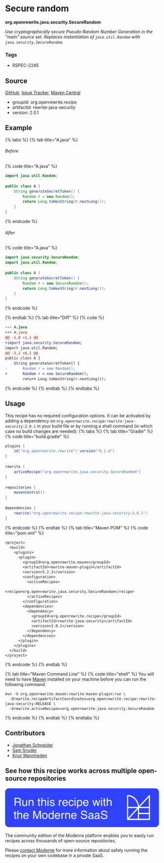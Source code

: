 # Secure random

**org.openrewrite.java.security.SecureRandom**

_Use cryptographically secure Pseudo Random Number Generation in the "main" source set. Replaces instantiation of `java.util.Random` with `java.security.SecureRandom`._

### Tags

* RSPEC-2245

## Source

[GitHub](https://github.com/openrewrite/rewrite-java-security/blob/main/src/main/java/org/openrewrite/java/security/SecureRandom.java), [Issue Tracker](https://github.com/openrewrite/rewrite-java-security/issues), [Maven Central](https://central.sonatype.com/artifact/org.openrewrite.recipe/rewrite-java-security/2.0.1/jar)

* groupId: org.openrewrite.recipe
* artifactId: rewrite-java-security
* version: 2.0.1

## Example


{% tabs %}
{% tab title="A.java" %}

###### Before
{% code title="A.java" %}
```java
import java.util.Random;

public class A {
    String generateSecretToken() {
        Random r = new Random();
        return Long.toHexString(r.nextLong());
    }
}
```
{% endcode %}

###### After
{% code title="A.java" %}
```java
import java.security.SecureRandom;
import java.util.Random;

public class A {
    String generateSecretToken() {
        Random r = new SecureRandom();
        return Long.toHexString(r.nextLong());
    }
}
```
{% endcode %}

{% endtab %}
{% tab title="Diff" %}
{% code %}
```diff
--- A.java
+++ A.java
@@ -1,0 +1,1 @@
+import java.security.SecureRandom;
import java.util.Random;
@@ -5,1 +6,1 @@
public class A {
    String generateSecretToken() {
-       Random r = new Random();
+       Random r = new SecureRandom();
        return Long.toHexString(r.nextLong());
```
{% endcode %}
{% endtab %}
{% endtabs %}


## Usage

This recipe has no required configuration options. It can be activated by adding a dependency on `org.openrewrite.recipe:rewrite-java-security:2.0.1` in your build file or by running a shell command (in which case no build changes are needed): 
{% tabs %}
{% tab title="Gradle" %}
{% code title="build.gradle" %}
```groovy
plugins {
    id("org.openrewrite.rewrite") version("6.1.4")
}

rewrite {
    activeRecipe("org.openrewrite.java.security.SecureRandom")
}

repositories {
    mavenCentral()
}

dependencies {
    rewrite("org.openrewrite.recipe:rewrite-java-security:2.0.1")
}
```
{% endcode %}
{% endtab %}
{% tab title="Maven POM" %}
{% code title="pom.xml" %}
```markup
<project>
  <build>
    <plugins>
      <plugin>
        <groupId>org.openrewrite.maven</groupId>
        <artifactId>rewrite-maven-plugin</artifactId>
        <version>5.2.2</version>
        <configuration>
          <activeRecipes>
            <recipe>org.openrewrite.java.security.SecureRandom</recipe>
          </activeRecipes>
        </configuration>
        <dependencies>
          <dependency>
            <groupId>org.openrewrite.recipe</groupId>
            <artifactId>rewrite-java-security</artifactId>
            <version>2.0.1</version>
          </dependency>
        </dependencies>
      </plugin>
    </plugins>
  </build>
</project>
```
{% endcode %}
{% endtab %}

{% tab title="Maven Command Line" %}
{% code title="shell" %}
You will need to have [Maven](https://maven.apache.org/download.cgi) installed on your machine before you can run the following command.

```shell
mvn -U org.openrewrite.maven:rewrite-maven-plugin:run \
  -Drewrite.recipeArtifactCoordinates=org.openrewrite.recipe:rewrite-java-security:RELEASE \
  -Drewrite.activeRecipes=org.openrewrite.java.security.SecureRandom
```
{% endcode %}
{% endtab %}
{% endtabs %}

## Contributors
* [Jonathan Schneider](jkschneider@gmail.com)
* [Sam Snyder](sam@moderne.io)
* [Knut Wannheden](knut@moderne.io)


## See how this recipe works across multiple open-source repositories

[![Moderne Link Image](/.gitbook/assets/ModerneRecipeButton.png)](https://app.moderne.io/recipes/org.openrewrite.java.security.SecureRandom)

The community edition of the Moderne platform enables you to easily run recipes across thousands of open-source repositories.

Please [contact Moderne](https://moderne.io/product) for more information about safely running the recipes on your own codebase in a private SaaS.
